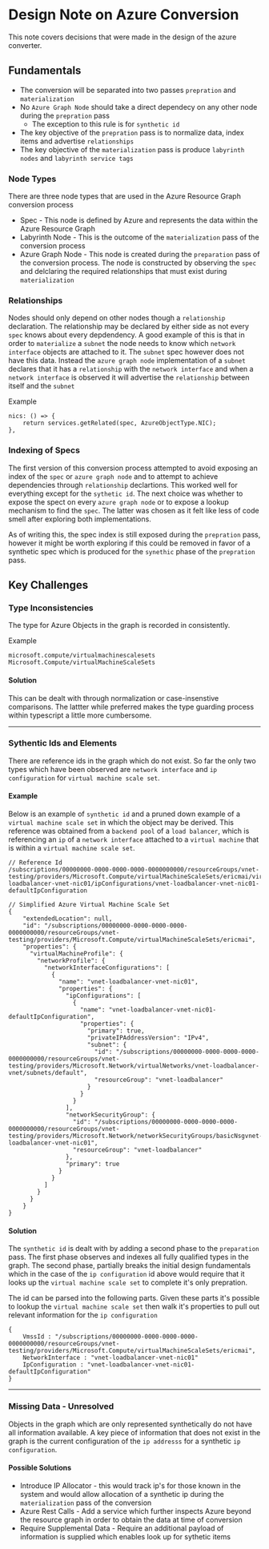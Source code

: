 # Design Note on Azure Conversion 

This note covers decisions that were made in the design of the azure converter.

## Fundamentals
* The conversion will be separated into two passes `prepration` and `materialization`
* No `Azure Graph Node` should take a direct dependecy on any other node during the `prepration` pass
  * The exception to this rule is for `synthetic id`
* The key objective of the `prepration` pass is to normalize data, index items and advertise `relationships`
* The key objective of the `materialization` pass is produce `labyrinth nodes` and `labyrinth service tags`

### Node Types
There are three node types that are used in the Azure Resource Graph conversion process
- Spec - This node is defined by Azure and represents the data within the Azure Resource Graph
- Labyrinth Node - This is the outcome of the `materialization` pass of the conversion process
- Azure Graph Node - This node is created during the `preparation` pass of the conversion process. The node is constructed 
  by observing the `spec` and delclaring the required relationships that must exist during `materialization`

### Relationships
Nodes should only depend on other nodes though a `relationship` declaration. The relationship may be declared by either 
side as not every `spec` knows about every depdendency. A good example of this is that in order to `materialize` a `subnet`
the node needs to know which `network interface` objects are attached to it. The `subnet` spec however does not have this data.
Instead the `azure graph node` implementation of a `subnet` declares that it has a `relationship` with the `network interface` and when a `network interface` is observed it will advertise the `relationship` between itself and the `subnet`

Example
~~~
nics: () => {
    return services.getRelated(spec, AzureObjectType.NIC);
},
~~~

### Indexing of Specs
The first version of this conversion process attempted to avoid exposing an index of the `spec` or `azure graph node` and to attempt to achieve dependencies through `relationship` declartions. This worked well for everything except for the `sythetic id`. The next choice was whether to expose the spect on every `azure graph node` or to expose a lookup mechanism to find the `spec`. The latter was chosen as it felt like less of code smell after exploring both implementations.

As of writing this, the spec index is still exposed during the `prepration` pass, however it might be worth exploring if this could be removed in favor of a synthetic spec which is produced for the `synethic` phase of the `prepration` pass.
  
## Key Challenges
### Type Inconsistencies
The type for Azure Objects in the graph is recorded in consistently. 

Example
~~~
microsoft.compute/virtualmachinescalesets
Microsoft.Compute/virtualMachineScaleSets
~~~

#### **Solution**
This can be dealt with through normalization or case-insenstive comparisons. The lattter while preferred makes the type guarding process within typescript a little more cumbersome.

---

### Sythentic Ids and Elements
There are reference ids in the graph which do not exist. So far the only two types which have been observed are `network interface` and `ip configuration` for `virtual machine scale set`. 

#### **Example**
Below is an example of `synthetic id` and a pruned down example of a `virtual machine scale set` in which the object may be derived. This reference was obtained from a `backend pool` of a `load balancer`, which is referencing an `ip` of a `network interface` attached to a `virtual machine` that is within a `virtual machine scale set`.
~~~
// Reference Id
/subscriptions/00000000-0000-0000-0000-0000000000/resourceGroups/vnet-testing/providers/Microsoft.Compute/virtualMachineScaleSets/ericmai/virtualMachines/0/networkInterfaces/vnet-loadbalancer-vnet-nic01/ipConfigurations/vnet-loadbalancer-vnet-nic01-defaultIpConfiguration

// Simplified Azure Virtual Machine Scale Set
{
    "extendedLocation": null,
    "id": "/subscriptions/00000000-0000-0000-0000-0000000000/resourceGroups/vnet-testing/providers/Microsoft.Compute/virtualMachineScaleSets/ericmai",
    "properties": {
      "virtualMachineProfile": {
        "networkProfile": {
          "networkInterfaceConfigurations": [
            {
              "name": "vnet-loadbalancer-vnet-nic01",
              "properties": {
                "ipConfigurations": [
                  {
                    "name": "vnet-loadbalancer-vnet-nic01-defaultIpConfiguration",
                    "properties": {
                      "primary": true,
                      "privateIPAddressVersion": "IPv4",
                      "subnet": {
                        "id": "/subscriptions/00000000-0000-0000-0000-0000000000/resourceGroups/vnet-testing/providers/Microsoft.Network/virtualNetworks/vnet-loadbalancer-vnet/subnets/default",
                        "resourceGroup": "vnet-loadbalancer"
                      }
                    }
                  }
                ],
                "networkSecurityGroup": {
                  "id": "/subscriptions/00000000-0000-0000-0000-0000000000/resourceGroups/vnet-testing/providers/Microsoft.Network/networkSecurityGroups/basicNsgvnet-loadbalancer-vnet-nic01",
                  "resourceGroup": "vnet-loadbalancer"
                },
                "primary": true
              }
            }
          ]
        }
      }
    }
}
~~~

#### **Solution**
The `synthetic id` is dealt with by adding a second phase to the `preparation` pass. The first phase observes and indexes all fully qualified types in the graph. The second phase, partially breaks the initial design fundamentals which in the case of the `ip configuration` id above would require that it looks up the `virtual machine scale set` to complete it's only prepration.

The id can be parsed into the following parts. Given these parts it's possible to lookup the `virtual machine scale set` then walk it's properties to pull out relevant information for the `ip configuration`

~~~
{
    VmssId : "/subscriptions/00000000-0000-0000-0000-0000000000/resourceGroups/vnet-testing/providers/Microsoft.Compute/virtualMachineScaleSets/ericmai",
    NetworkInterface : "vnet-loadbalancer-vnet-nic01"
    IpConfiguration : "vnet-loadbalancer-vnet-nic01-defaultIpConfiguration"
}
~~~

----

### Missing Data - Unresolved
Objects in the graph which are only represented synthetically do not have all information available. A key piece of information that does not exist in the graph is the current configuration of the `ip addresss` for a synthetic `ip configuration`. 

#### **Possible Solutions**
* Introduce IP Allocator - this would track ip's for those known in the system and would allow allocation of a synthetic ip during the `materialization` pass of the conversion
* Azure Rest Calls - Add a service which further inspects Azure beyond the resource graph in order to obtain the data at time of conversion
* Require Supplemental Data - Require an additional payload of information is supplied which enables look up for sythetic items
